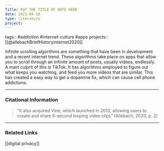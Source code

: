 ```yaml
---
Title: PUT THE TITLE OF NOTE HERE
date: 2023-04-10
type: literature
project:
---
```

tags:: #addiction #internet-culture #apps
projects::[[@allebachBriefHistoryInternet2020]]


Infinite scrolling algorithms are something that have been in development and a recent internet trend. These algorithms take place on apps that allow you to scroll through an infinite amount of posts, usually videos, endlessly. A main culprit of this is TikTok. It has algorithms employed to figure out what keeps you watching, and feed you more videos that are similar. This has created a easy way to get a dopamine fix, which can cause cell phone addictions. 

---
### Citational Information

> “It also acquired Vine, which launched in 2013, allowing users to create and share 6-second looping video clips” (Allebach, 2020, p. 2)

---

### Related Links

[[digital privacy]]
